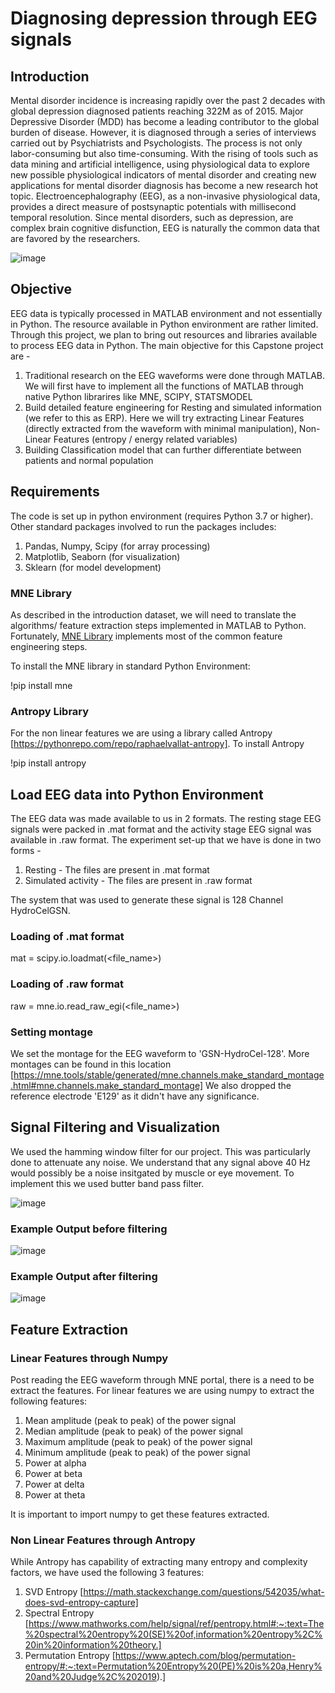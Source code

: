 # Diagnosing depression through EEG signals

## Introduction

Mental disorder incidence is increasing rapidly over the past 2 decades with global depression diagnosed patients reaching 322M as of 2015. Major Depressive Disorder (MDD) has become a leading contributor to the global burden of disease. However, it is diagnosed through a series of interviews carried out by Psychiatrists and Psychologists. The process is not only labor-consuming but also time-consuming. With the rising of tools such as data mining and artificial intelligence, using physiological data to explore new possible physiological indicators of mental disorder and creating new applications for mental disorder diagnosis has become a new research hot topic. Electroencephalography (EEG), as a non-invasive physiological data, provides a direct measure of postsynaptic potentials with millisecond temporal resolution. Since mental disorders, such as depression, are complex brain cognitive disfunction, EEG is naturally the common data that are favored by the researchers.

![image](https://user-images.githubusercontent.com/86871884/146229692-7ebddfb5-7b02-40e3-bc1f-62d39e63eee2.png)

## Objective

EEG data is typically processed in MATLAB environment and not essentially in Python. The resource available in Python environment are rather limited. Through this project, we plan to bring out resources and libraries available to process EEG data in Python. The main objective for this Capstone project are -

1. Traditional research on the EEG waveforms were done through MATLAB. We will first have to implement all the functions of MATLAB through native Python librarires like MNE, SCIPY, STATSMODEL
2. Build detailed feature engineering for Resting and simulated information (we refer to this as ERP). Here we will try extracting Linear Features (directly extracted from the waveform with minimal manipulation), Non-Linear Features (entropy / energy related variables)
3. Building Classification model that can further differentiate between patients and normal population

## Requirements

The code is set up in python environment (requires Python 3.7 or higher). Other standard packages involved to run the packages includes:
1. Pandas, Numpy, Scipy (for array processing)
2. Matplotlib, Seaborn (for visualization)
3. Sklearn (for model development)

### MNE Library

As described in the introduction dataset, we will need to translate the algorithms/ feature extraction steps implemented in MATLAB to Python. Fortunately, [MNE Library](https://mne.tools/stable/index.html) implements most of the common feature engineering steps. 

To install the MNE library in standard Python Environment: 

!pip install mne

### Antropy Library

For the non linear features we are using a library called Antropy [https://pythonrepo.com/repo/raphaelvallat-antropy].
To install Antropy

!pip install antropy


## Load EEG data into Python Environment

The EEG data was made available to us in 2 formats. The resting stage EEG signals were packed in .mat format and the activity stage EEG signal was available in .raw format.
The experiment set-up that we have is done in two forms -
1. Resting - The files are present in .mat format
2. Simulated activity - The files are present in .raw format

The system that was used to generate these signal is 128 Channel HydroCelGSN.

### Loading of .mat format

mat = scipy.io.loadmat(<file_name>)

### Loading of .raw format

raw = mne.io.read_raw_egi(<file_name>)

### Setting montage

We set the montage for the EEG waveform to 'GSN-HydroCel-128'. More montages can be found in this location [https://mne.tools/stable/generated/mne.channels.make_standard_montage.html#mne.channels.make_standard_montage]
We also dropped the reference electrode 'E129' as it didn't have any significance.

## Signal Filtering and Visualization

We used the hamming window filter for our project. This was particularly done to attenuate any noise. We understand that any signal above 40 Hz would possibly be a noise insitgated by muscle or eye movement. To implement this we used butter band pass filter.

![image](https://user-images.githubusercontent.com/86871884/146227388-d37dead7-949a-431d-97d4-1c3d9522f8d9.png)

### Example Output before filtering

![image](https://user-images.githubusercontent.com/86871884/146227585-7118b45e-61a8-4e31-81ed-aa6fa2282a25.png)

### Example Output after filtering

![image](https://user-images.githubusercontent.com/86871884/146227723-467622f3-f35d-4694-a955-ffd72add14c3.png)

## Feature Extraction

### Linear Features through Numpy

Post reading the EEG waveform through MNE portal, there is a need to be extract the features. 
For linear features we are using numpy to extract the following features:

1. Mean amplitude (peak to peak) of the power signal
2. Median amplitude (peak to peak) of the power signal
3. Maximum amplitude (peak to peak) of the power signal
4. Minimum amplitude (peak to peak) of the power signal
5. Power at alpha
6. Power at beta
7. Power at delta
8. Power at theta

It is important to import numpy to get these features extracted. 

### Non Linear Features through Antropy

While Antropy has capability of extracting many entropy and complexity factors, we have used the following 3 features:

1. SVD Entropy [https://math.stackexchange.com/questions/542035/what-does-svd-entropy-capture]
2. Spectral Entropy [https://www.mathworks.com/help/signal/ref/pentropy.html#:~:text=The%20spectral%20entropy%20(SE)%20of,information%20entropy%2C%20in%20information%20theory.]
3. Permutation Entropy [https://www.aptech.com/blog/permutation-entropy/#:~:text=Permutation%20Entropy%20(PE)%20is%20a,Henry%20and%20Judge%2C%202019).]





